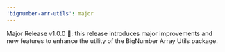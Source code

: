 ```yaml
---
'bignumber-arr-utils': major
---
```


Major Release v1.0.0 🚀: this release introduces major improvements and new features to enhance the utility of the BigNumber Array Utils package.
